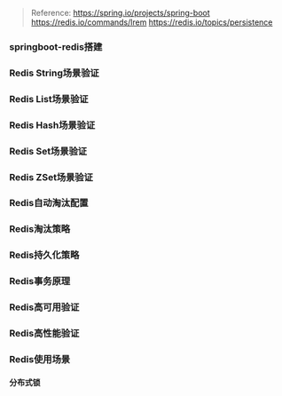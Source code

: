 >Reference:
>https://spring.io/projects/spring-boot
>https://redis.io/commands/lrem
>https://redis.io/topics/persistence
### springboot-redis搭建
### Redis String场景验证
### Redis List场景验证
### Redis Hash场景验证
### Redis Set场景验证
### Redis ZSet场景验证
### Redis自动淘汰配置
### Redis淘汰策略
### Redis持久化策略
### Redis事务原理
### Redis高可用验证
### Redis高性能验证
### Redis使用场景
#### 分布式锁
